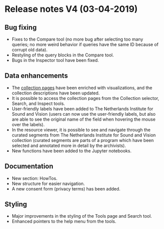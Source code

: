 **Release notes V4 (03-04-2019)**
===

## Bug fixing

- Fixes to the Compare tool (no more bug after selecting too many queries; no more weird behavior if queries have the same ID because of corrupt old data).
- Restyling of the query blocks in the Compare tool.
- Bugs in the Inspector tool have been fixed.

## Data enhancements

- The [collection pages](http://mediasuitedata.clariah.nl/) have been enriched with visualizations, and the collection descriptions have been updated. 
- It is possible to access the collection pages from the Collection selector, Search, and Inspect tools.
- User-friendly labels have been added to The Netherlands Institute for Sound and Vision (users can now use the user-friendly labels, but also are able to see the original name of the field when hovering the mouse over the labels).
- In the resource viewer, it is possible to see and navigate through the curated segments from The Netherlands Institute for Sound and Vision collection (curated segments are parts of a program which have been selected and annotated more in detail by the archivists).
- New functions have been added to the Jupyter notebooks.

## Documentation

- New section: HowTos.
- New structure for easier navigation.
- A new consent form (privacy terms) has been added.

## Styling

- Major improvements in the styling of the Tools page and Search tool.
- Enhanced pointers to the help menu from the tools.

